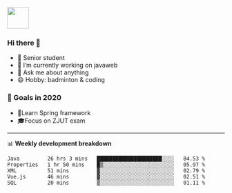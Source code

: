 <img src="https://github.com/egoist/egoist/raw/master/balloon.gif" width="50">

### Hi there 🐏

- 🌱 Senior student
- 🔭 I’m currently working on javaweb
- 💬 Ask me about anything
- 😄 Hobby: badminton & coding

### 🚀 Goals in 2020
+ 🍃Learn Spring framework
+ 🎓Focus on ZJUT exam
-------

📊 **Weekly development breakdown**
<!--START_SECTION:waka-->
```text
Java         26 hrs 3 mins   █████████████████████░░░░   84.53 % 
Properties   1 hr 50 mins    █▒░░░░░░░░░░░░░░░░░░░░░░░   05.97 % 
XML          51 mins         ▓░░░░░░░░░░░░░░░░░░░░░░░░   02.79 % 
Vue.js       46 mins         ▓░░░░░░░░░░░░░░░░░░░░░░░░   02.51 % 
SQL          20 mins         ▒░░░░░░░░░░░░░░░░░░░░░░░░   01.11 % 
```
<!--END_SECTION:waka-->
